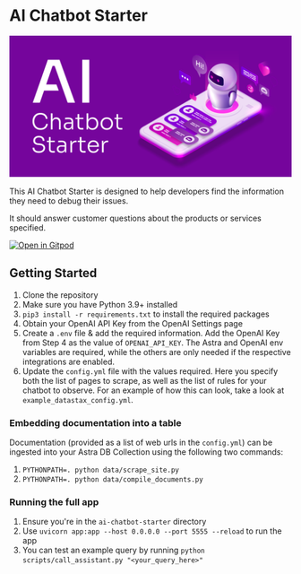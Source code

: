 # AI Chatbot Starter

![AI Chatbot Starter](chatbot.png)

This AI Chatbot Starter is designed to help developers find the information they need to debug their issues.

It should answer customer questions about the products or services specified.

[![Open in Gitpod](https://gitpod.io/button/open-in-gitpod.svg)](https://gitpod.io/#https://github.com/datastax/ai-chatbot-starter)

## Getting Started

1. Clone the repository
2. Make sure you have Python 3.9+ installed
3. `pip3 install -r requirements.txt` to install the required packages
4. Obtain your OpenAI API Key from the OpenAI Settings page
5. Create a `.env` file & add the required information. Add the OpenAI Key from Step 4 as the value of `OPENAI_API_KEY`. The Astra and OpenAI env variables are required, while the others are only needed if the respective integrations are enabled.
6. Update the `config.yml` file with the values required. Here you specify both the list of pages to scrape, as well as the list of rules for your chatbot to observe. For an example of how this can look, take a look at `example_datastax_config.yml`.

### Embedding documentation into a table

Documentation (provided as a list of web urls in the `config.yml`) can be ingested into your Astra DB Collection using the following two commands:

1. `PYTHONPATH=. python data/scrape_site.py`
2. `PYTHONPATH=. python data/compile_documents.py`

### Running the full app

1. Ensure you're in the `ai-chatbot-starter` directory
2. Use `uvicorn app:app --host 0.0.0.0 --port 5555 --reload` to run the app
3. You can test an example query by running `python scripts/call_assistant.py "<your_query_here>"`

